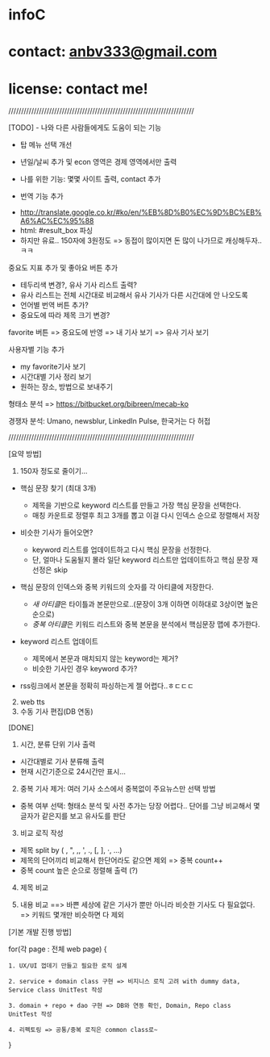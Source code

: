 infoC
=====
# contact: anbv333@gmail.com
# license: contact me!

/////////////////////////////////////////////////////////////////////////

[TODO] - 나와 다른 사람들에게도 도움이 되는 기능

* 탑 메뉴 선택 개선
* 년일/날씨 추가 및 econ 영역은 경제 영역에서만 출력
* 나를 위한 기능: 몇몇 사이트 출력, contact 추가




* 번역 기능 추가
- http://translate.google.co.kr/#ko/en/%EB%8D%B0%EC%9D%BC%EB%A6%AC%EC%95%88
- html: #result_box 파싱
- 하지만 유료.. 150자에 3원정도 => 동접이 많이지면 돈 많이 나가므로 캐싱해두자..ㅋㅋ

중요도 지표 추가 및 좋아요 버튼 추가
- 테두리색 변경?, 유사 기사 리스트 출력?
- 유사 리스트는 전체 시간대로 비교해서 유사 기사가 다른 시간대에 안 나오도록
- 언어별 번역 버튼 추가?
- 중요도에 따라 제목 크기 변경?

favorite 버튼 => 중요도에 반영 => 내 기사 보기 => 유사 기사 보기


사용자별 기능 추가
- my favorite기사 보기
- 시간대별 기사 정리 보기
- 원하는 장소, 방법으로 보내주기



형태소 분석 => https://bitbucket.org/bibreen/mecab-ko

경쟁자 분석: Umano, newsblur, LinkedIn Pulse, 한국거는 다 허접

/////////////////////////////////////////////////////////////////////////

[요약 방법]

1. 150자 정도로 줄이기...

* 핵심 문장 찾기 (최대 3개)
  - 제목을 기반으로 keyword 리스트를 만들고 가장 핵심 문장을 선택한다.
  - 매칭 카운트로 정렬후 최고 3개를 뽑고 이걸 다시 인덱스 순으로 정렬해서 저장

* 비슷한 기사가 들어오면?  
  - keyword 리스트를 업데이트하고 다시 핵심 문장을 선정한다. 
  - 단, 얼마나 도움될지 몰라 일단 keyword 리스트만 업데이트하고 핵심 문장 재선정은 skip

* 핵심 문장의 인덱스와 중복 키워드의 숫자를 각 아티클에 저장한다.
  -  *새 아티클*은 타이틀과 본문만으로..(문장이 3개 이하면 이하대로 3상이면 높은순으로)
  -  *중복 아티클*은 키워드 리스트와 중복 본문을 분석에서 핵심문장 맵에 추가한다.

* keyword 리스트 업데이트
  - 제목에서 본문과 매치되지 않는 keyword는 제거?
  - 비슷한 기사인 경우 keyword 추가?

* rss링크에서 본문을 정확히 파싱하는게 젤 어렵다..ㅎㄷㄷㄷ

2. web tts
3. 수동 기사 편집(DB 연동)




[DONE]

1. 시간, 분류 단위 기사 출력

- 시간대별로 기사 분류해 출력
- 현재 시간기준으로 24시간만 표시...


2. 중복 기사 제거: 여러 기사 소스에서 중복없이 주요뉴스만 선택 방법

- 중복 여부 선택: 형태소 분석 및 사전 추가는 당장 어렵다.. 단어를 그냥 비교해서 몇글자가 같은지를 보고 유사도를 판단


3. 비교 로직 작성

- 제목 split by ( , ", \,, ', ., [, ], ·, ...) 
- 제목의 단어끼리 비교해서 한단어라도 같으면 제외 => 중복 count++
- 중복 count 높은 순으로 정렬해 출력 (?)


4. 제목 비교


5. 내용 비교
==> 바쁜 세상에 같은 기사가 뿐만 아니라 비슷한 기사도 다 필요없다. => 키워드 몇개만 비슷하면 다 제외 



[기본 개발 진행 방법] 

for(각 page : 전체 web page) {

	1. UX/UI 껍데기 만들고 필요한 로직 설계 
	
    2. service + domain class 구현 => 비지니스 로직 고려 with dummy data, Service class UnitTest 작성

    3. domain + repo + dao 구현 => DB와 연동 확인, Domain, Repo class UnitTest 작성

    4. 리펙토링 => 공통/중복 로직은 common class로~
    
}
